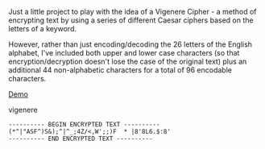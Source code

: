 Just a little project to play with the idea of a Vigenere Cipher - a method of encrypting text by using a series of different Caesar ciphers based on the letters of a keyword.

However, rather than just encoding/decoding the 26 letters of the English alphabet, I've included both upper and lower case characters (so that encryption/decryption doesn't lose the case of the original text) plus an additional 44 non-alphabetic characters for a total of 96 encodable characters.

[Demo](http://toferj.github.io/vigenere/)

vigenere

    ---------- BEGIN ENCRYPTED TEXT ----------
    (*^|"ASF^)S&);^|^_;4Z/<,W';;)F  * |8'8L6.$:8'
    ---------- END ENCRYPTED TEXT ----------
